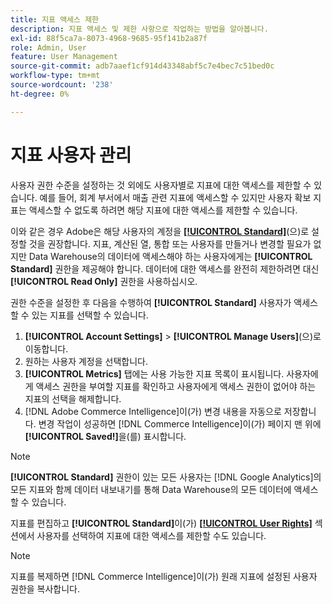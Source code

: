 ```yaml
---
title: 지표 액세스 제한
description: 지표 액세스 및 제한 사항으로 작업하는 방법을 알아봅니다.
exl-id: 88f5ca7a-8073-4968-9685-95f141b2a87f
role: Admin, User
feature: User Management
source-git-commit: adb7aaef1cf914d43348abf5c7e4bec7c51bed0c
workflow-type: tm+mt
source-wordcount: '238'
ht-degree: 0%

---
```


# 지표 사용자 관리

사용자 권한 수준을 설정하는 것 외에도 사용자별로 지표에 대한 액세스를 제한할 수 있습니다. 예를 들어, 회계 부서에서 매출 관련 지표에 액세스할 수 있지만 사용자 확보 지표는 액세스할 수 없도록 하려면 해당 지표에 대한 액세스를 제한할 수 있습니다.

이와 같은 경우 Adobe은 해당 사용자의 계정을 **[[!UICONTROL Standard]](../../administrator/user-management/user-management.md)**(으)로 설정할 것을 권장합니다. 지표, 계산된 열, 통합 또는 사용자를 만들거나 변경할 필요가 없지만 Data Warehouse의 데이터에 액세스해야 하는 사용자에게는 **[!UICONTROL Standard]** 권한을 제공해야 합니다. 데이터에 대한 액세스를 완전히 제한하려면 대신 **[!UICONTROL Read Only]** 권한을 사용하십시오.

권한 수준을 설정한 후 다음을 수행하여 **[!UICONTROL Standard]** 사용자가 액세스할 수 있는 지표를 선택할 수 있습니다.

1. **[!UICONTROL Account Settings]** > **[!UICONTROL Manage Users]**(으)로 이동합니다.
1. 원하는 사용자 계정을 선택합니다.
1. **[!UICONTROL Metrics]** 탭에는 사용 가능한 지표 목록이 표시됩니다. 사용자에게 액세스 권한을 부여할 지표를 확인하고 사용자에게 액세스 권한이 없어야 하는 지표의 선택을 해제합니다.
1. [!DNL Adobe Commerce Intelligence]이(가) 변경 내용을 자동으로 저장합니다. 변경 작업이 성공하면 [!DNL Commerce Intelligence]이(가) 페이지 맨 위에 **[!UICONTROL Saved!]**&#x200B;을(를) 표시합니다.

>[!NOTE]
>
>**[!UICONTROL Standard]** 권한이 있는 모든 사용자는 [!DNL Google Analytics]의 모든 지표와 함께 데이터 내보내기를 통해 Data Warehouse의 모든 데이터에 액세스할 수 있습니다.

지표를 편집하고 **[!UICONTROL Standard]**&#x200B;이(가) **[[!UICONTROL User Rights]](../../data-user/reports/ess-manage-data-metrics.md)** 섹션에서 사용자를 선택하여 지표에 대한 액세스를 제한할 수도 있습니다.

>[!NOTE]
>
>지표를 복제하면 [!DNL Commerce Intelligence]이(가) 원래 지표에 설정된 사용자 권한을 복사합니다.
